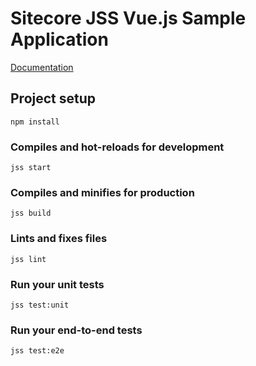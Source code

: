 # Sitecore JSS Vue.js Sample Application

<!---
@TODO: Update to version 20.0.0 docs before release
-->

[Documentation](https://doc.sitecore.com/xp/en/developers/hd/190/sitecore-headless-development/sitecore-javascript-rendering-sdk--jss--for-vue-js.html)

## Project setup

```
npm install
```

### Compiles and hot-reloads for development

```
jss start
```

### Compiles and minifies for production

```
jss build
```

### Lints and fixes files

```
jss lint
```

### Run your unit tests

```
jss test:unit
```

### Run your end-to-end tests

```
jss test:e2e
```
